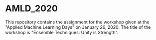 # AMLD_2020
This repository contains the assignment for the workshop given at the "Applied Machine Learning Days" on January 26, 2020. The title of the workshop is "Ensemble Techniques: Unity is Strength".
